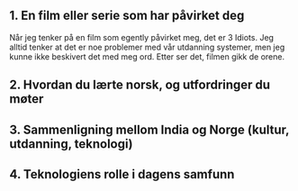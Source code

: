 ## 1. En film eller serie som har påvirket deg

Når jeg tenker på en film som egently påvirket meg, det er 3 Idiots. Jeg alltid tenker at det er noe problemer med vår utdanning systemer, men jeg kunne ikke beskivert det med meg ord. 
Etter ser det, filmen gikk de orene. 

## 2. Hvordan du lærte norsk, og utfordringer du møter
## 3. Sammenligning mellom India og Norge (kultur, utdanning, teknologi)
## 4. Teknologiens rolle i dagens samfunn
